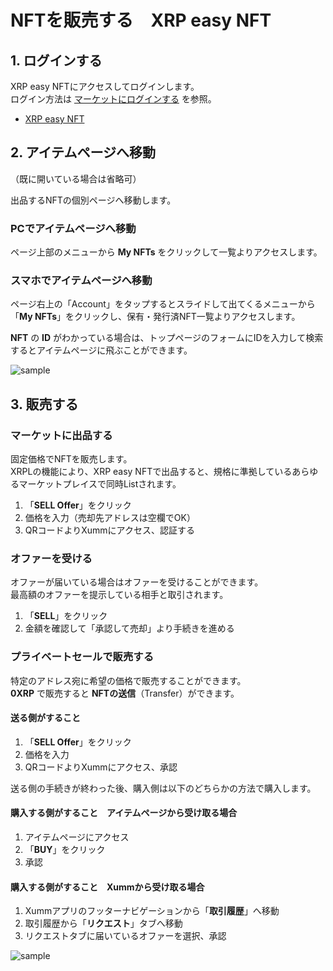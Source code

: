 <link href="/cmn.css" rel="stylesheet"></link>

# NFTを販売する　XRP easy NFT

<!----------------------------------------------->
<a id="04_01_01"></a>
## 1. ログインする
<!----------------------------------------------->

XRP easy NFTにアクセスしてログインします。  
ログイン方法は [マーケットにログインする](/02_how_to_start/02_login) を参照。  
- [XRP easy NFT](https://xrpeasynft.com/)


<!----------------------------------------------->
<a id="04_01_02"></a>
## 2. アイテムページへ移動
<!----------------------------------------------->

（既に開いている場合は省略可）

出品するNFTの個別ページへ移動します。

### PCでアイテムページへ移動
ページ上部のメニューから **My NFTs** をクリックして一覧よりアクセスします。

### スマホでアイテムページへ移動
ページ右上の「Account」をタップするとスライドして出てくるメニューから「**My NFTs**」をクリックし、保有・発行済NFT一覧よりアクセスします。

**NFT** の **ID** がわかっている場合は、トップページのフォームにIDを入力して検索するとアイテムページに飛ぶことができます。

![sample](/manual_pic/05_01_pic01.png)


<!----------------------------------------------->
<a id="04_01_03"></a>
## 3. 販売する
<!----------------------------------------------->

### マーケットに出品する

固定価格でNFTを販売します。  
XRPLの機能により、XRP easy NFTで出品すると、規格に準拠しているあらゆるマーケットプレイスで同時Listされます。

1. 「**SELL Offer**」をクリック
2. 価格を入力（売却先アドレスは空欄でOK）
3. QRコードよりXummにアクセス、認証する


### オファーを受ける

オファーが届いている場合はオファーを受けることができます。  
最高額のオファーを提示している相手と取引されます。

1. 「**SELL**」をクリック
2. 金額を確認して「承認して売却」より手続きを進める


### プライベートセールで販売する

特定のアドレス宛に希望の価格で販売することができます。  
**0XRP** で販売すると **NFTの送信**（Transfer）ができます。

#### 送る側がすること
1. 「**SELL Offer**」をクリック
2. 価格を入力
3. QRコードよりXummにアクセス、承認

送る側の手続きが終わった後、購入側は以下のどちらかの方法で購入します。

#### 購入する側がすること　アイテムページから受け取る場合
1. アイテムページにアクセス
2. 「**BUY**」をクリック
3. 承認

#### 購入する側がすること　Xummから受け取る場合
1. Xummアプリのフッターナビゲーションから「**取引履歴**」へ移動
2. 取引履歴から「**リクエスト**」タブへ移動
3. リクエストタブに届いているオファーを選択、承認

![sample](/manual_pic/04_01_pic06.png)

